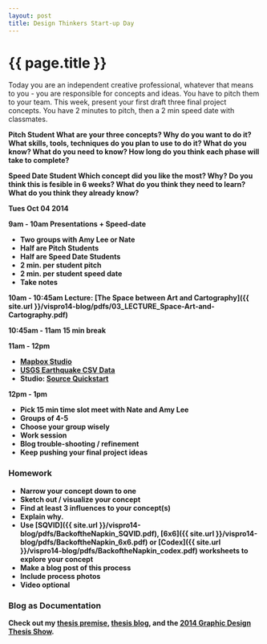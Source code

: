 ```yaml
---
layout: post
title: Design Thinkers Start-up Day
---
```


{{ page.title }}
================

<p class="meta">

Today you are an independent creative professional, whatever that means to you - you are responsible for concepts and ideas. You have to pitch them to your team. This week, present your first draft three final project concepts.  You have 2 minutes to pitch, then a 2 min speed date with classmates. 

<strong>Pitch Student<strong>
What are your three concepts? Why do you want to do it? What skills, tools, techniques do you plan to use to do it? What do you know? What do you need to know? How long do you think each phase will take to complete?

<strong>Speed Date Student<strong>
Which concept did you like the most? Why? Do you think this is fesible in 6 weeks? What do you think they need to learn? What do you think they already know?
  

Tues Oct 04 2014

<strong>9am - 10am<strong>
Presentations + Speed-date
 - Two groups with Amy Lee or Nate
 - Half are Pitch Students
 - Half are Speed Date Students
 - 2 min. per student pitch
 - 2 min. per student speed date
 - Take notes

<strong>10am - 10:45am<strong>
Lecture: [The Space between Art and Cartography]({{ site.url }}/vispro14-blog/pdfs/03_LECTURE_Space-Art-and-Cartography.pdf)


<strong>10:45am - 11am<strong>
15 min break

<strong>11am - 12pm<strong>
 - [Mapbox Studio](https://mapbox.s3.amazonaws.com/mapbox-studio/mapbox-studio-darwin-x64-v0.1.6.zip)
 - [USGS Earthquake CSV Data](http://earthquake.usgs.gov/earthquakes/feed/v1.0/summary/2.5_month.csv)
 - Studio: [Source Quickstart](https://www.mapbox.com/mapbox-studio/source-quickstart/)
 
<strong>12pm - 1pm<strong>
 - Pick 15 min time slot meet with Nate and Amy Lee
 - Groups of 4-5
 - Choose your group wisely
 - Work session 
 - Blog trouble-shooting / refinement
 - Keep pushing your final project ideas

### Homework
 - Narrow your concept down to one
 - Sketch out / visualize your concept
 - Find at least 3 influences to your concept(s)
 - Explain why.
 - Use [SQVID]({{ site.url }}/vispro14-blog/pdfs/BackoftheNapkin_SQVID.pdf), [6x6]({{ site.url }}/vispro14-blog/pdfs/BackoftheNapkin_6x6.pdf) or [Codex]({{ site.url }}/vispro14-blog/pdfs/BackoftheNapkin_codex.pdf) worksheets to explore your concept
 - Make a blog post of this process
 - Include process photos
 - Video optional

### Blog as Documentation
Check out my [thesis premise](http://amyleewalton.com/MFA-Thesis), [thesis blog](http://biobubbles.tumblr.com/), and the [2014 Graphic Design Thesis Show](http://www.thesis2014.micadesign.org/index.html).



